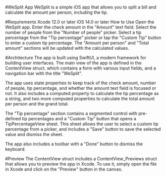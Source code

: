 #WeSplit App
WeSplit is a simple iOS app that allows you to split a bill and calculate the amount per person, including the tip.

#Requirements
Xcode 12.0 or later
iOS 14.0 or later
How to Use
Open the WeSplit app.
Enter the check amount in the "Amount" text field.
Select the number of people from the "Number of people" picker.
Select a tip percentage from the "Tip percentage" picker or tap the "Custom Tip" button to enter a custom tip percentage.
The "Amount per person" and "Total amount" sections will be updated with the calculated values.

#Architecture
The app is built using SwiftUI, a modern framework for building user interfaces. The main view of the app is defined in the ContentView struct, which contains a form with various input fields, and a navigation bar with the title "WeSplit".

The app uses state properties to keep track of the check amount, number of people, tip percentage, and whether the amount text field is focused or not. It also includes a computed property to calculate the tip percentage as a string, and two more computed properties to calculate the total amount per person and the grand total.

The "Tip percentage" section contains a segmented control with pre-defined tip percentages and a "Custom Tip" button that opens a TipPercentageView sheet. This sheet allows the user to select a custom tip percentage from a picker, and includes a "Save" button to save the selected value and dismiss the sheet.

The app also includes a toolbar with a "Done" button to dismiss the keyboard.

#Preview
The ContentView struct includes a ContentView_Previews struct that allows you to preview the app in Xcode. To use it, simply open the file in Xcode and click on the "Preview" button in the canvas.
